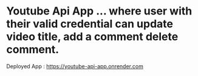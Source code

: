 # Youtube Api App ... where user with their valid credential can update video title, add a comment delete comment.

Deployed App : https://youtube-api-app.onrender.com
